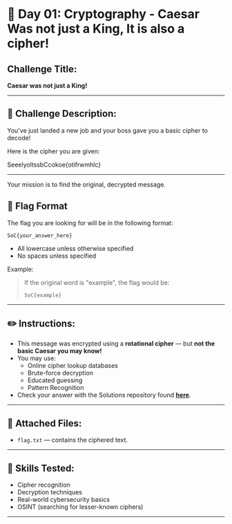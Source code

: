 # 🔐 Day 01: Cryptography - Caesar Was not just a King, It is also a cipher!

## Challenge Title:

**Caesar was not just a King!**

---

## 📜 Challenge Description:

You've just landed a new job and your boss gave you a basic cipher to decode!

Here is the cipher you are given:

SeeelyoltssbCcokoe{otifrwmhlc}

---

Your mission is to find the original, decrypted message.

## 📣 Flag Format

The flag you are looking for will be in the following format:

```text
SoC{your_answer_here}
```

* All lowercase unless otherwise specified
* No spaces unless specified

Example:

> If the original word is "example", the flag would be:
>
> `SoC{example}`

---

## ✏️ Instructions:

* This message was encrypted using a **rotational cipher** — but **not the basic Caesar you may know!**
* You may use:
  * Online cipher lookup databases
  * Brute-force decryption
  * Educated guessing
  * Pattern Recognition
* Check your answer with the Solutions repository found [**here**](https://github.com/infin-it-dev/Skills-of-Cyber-Solutions).

---

## 📁 Attached Files:

* `flag.txt` — contains the ciphered text.

---

## 🎯 Skills Tested:

* Cipher recognition
* Decryption techniques
* Real-world cybersecurity basics
* OSINT (searching for lesser-known ciphers)

---
